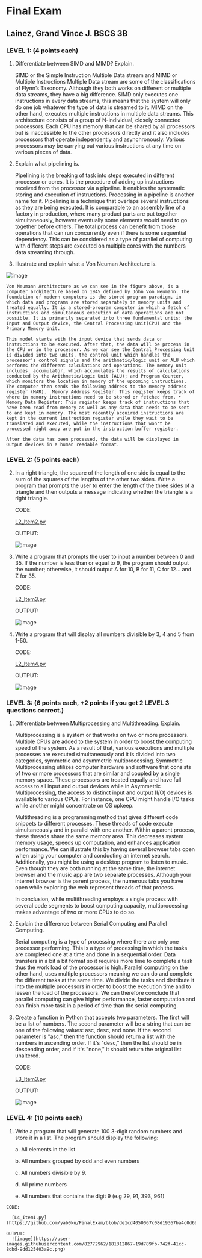 # Final Exam
## Lainez, Grand Vince J.   BSCS 3B


### LEVEL 1: (4 points each)

 1. Differentiate between SIMD and MIMD? Explain.

    SIMD or the Simple Instruction Multiple Data stream and MIMD or Multiple Instructions Multiple Data stream are some of the classifications of Flynn’s Taxonomy. Although they both works on different or multiple data streams, they have a big difference. SIMD only executes one instructions in every data streams, this means that the system will only do one job whatever the type of data is streamed to it. MIMD on the other hand, executes multiple instructions in multiple data streams. This architecture consists of a group of N-individual, closely connected processors. Each CPU has memory that can be shared by all processors but is inaccessible to the other processors directly and it also includes processors that operate independently and asynchronously. Various processors may be carrying out various instructions at any time on various pieces of data.

 4. Explain what pipelining is.

    Pipelining is the breaking of task into steps executed in different processor or cores. It is the procedure of adding up instructions received from the processor via a pipeline. It enables the systematic storing and execution of instructions. Processing in a pipeline is another name for it. Pipelining is a technique that overlaps several instructions as they are being executed. It is comparable to an assembly line of a factory in production, where many product parts are put together simultaneously, however eventually some elements would need to go together before others. The total process can benefit from those operations that can run concurrently even if there is some sequential dependency. This can be considered as a type of parallel of computing with different steps are executed on multiple cores with the numbers data streaming through.
   
 5. Illustrate and explain what a Von Neuman Architecture is.

   ![image](https://user-images.githubusercontent.com/82772962/181340964-097b36e3-5cd6-4896-8fde-05da32270208.png)
   
    Von Neumann Architecture as we can see in the figure above, is a computer architecture based on 1945 defined by John Von Neumann. The foundation of modern computers is the stored program paradigm, in which data and programs are stored separately in memory units and treated equally. It is a stored-program computer in which a fetch of instructions and simultaneous execution of data operations are not possible. It is primarily separated into three fundamental units: the Input and Output device, the Central Processing Unit(CPU) and the Primary Memory Unit. 

    This model starts with the input device that sends data or instructions to be executed. After that, the data will be process in the CPU or in the processor. As we can see the Central Processing Unit is divided into two units, the control unit which handles the processor's control signals and the arithmetic/logic unit or ALU which performs the different calculations and operations. The memory unit  includes: accumulator, which accumulates the results of calculations conducted by the Arithmetic/Logic Unit (ALU); and Program Counter, which monitors the location in memory of the upcoming instructions. The computer then sends the following address to the memory address register (MAR).  Memory Address Register: This register keeps track of where in memory instructions need to be stored or fetched from. • Memory Data Register: This register keeps track of instructions that have been read from memory as well as any data that needs to be sent to and kept in memory. The most recently acquired instructions are kept in the current instruction register while they wait to be translated and executed, while the instructions that won't be processed right away are put in the instruction buffer register.
   
    After the data has been processed, the data will be displayed in Output devices in a human readable format.

   
### LEVEL 2: (5 points each)

 2. In a right triangle, the square of the length of one side is equal to the sum of the squares of the lengths of the other two sides. Write a program that prompts the user to enter the length of the three sides of a triangle and then outputs a message indicating whether the triangle is a right triangle.

    CODE:

      [L2_Item2.py](https://github.com/yab0ku/FinalExam/blob/b8c4ae4481f85987701fdfe95d3276363dbaf0d6/FinalExam/L2_Item2.py)

    OUTPUT:

      ![image](https://user-images.githubusercontent.com/82772962/181364760-3ec13d9b-eadf-4d8c-93cf-234bdcc2d7c1.png)

 3. Write a program that prompts the user to input a number between 0 and 35. If the number is less than or equal to 9, the program should output the number; otherwise, it should output A for 10, B for 11, C for 12… and Z for 35.

    CODE:

      [L2_Item3.py](https://github.com/yab0ku/FinalExam/blob/e6e015868366bfa8000d5d090d9ac32f53b1a20e/FinalExam/L2_Item3.py)

    OUTPUT:

      ![image](https://user-images.githubusercontent.com/82772962/181289836-4e6a70f8-b2a8-4024-85fb-292de193e3d1.png)

 4. Write a program that will display all numbers divisible by 3, 4 and 5 from 1-50.

    CODE:

      [L2_Item4.py](https://github.com/yab0ku/FinalExam/blob/6a9c6d68547c3d59131373d732ae6aa2ff85f239/FinalExam/L2_Item4.py)

    OUTPUT:

      ![image](https://user-images.githubusercontent.com/82772962/181294301-eb781c81-a620-4978-bfc5-b5f8bccea675.png)


### LEVEL 3: (6 points each, +2 points if you get 2 LEVEL 3 questions correct.)

 1. Differentiate between Multiprocessing and Multithreading. Explain.

    Multiprocessing is a system or that works on two or more processors. Multiple CPUs are added to the system in order to boost the computing speed of the system. As a result of that, various executions and multiple processes are executed simultaneously and it is divided into two categories, symmetric and asymmetric multiprocessing. Symmetric Multiprocessing utilizes computer hardware and software that consists of two or more processors that are similar and coupled by a single memory space. These processors are treated equally and have full access to all input and output devices while in Asymmetric Multiprocessing, the access to distinct input and output (I/O) devices is available to various CPUs. For instance, one CPU might handle I/O tasks while another might concentrate on OS upkeep.
   
    Multithreading is a programming method that gives different code snippets to different processes. These threads of code execute simultaneously and in parallel with one another. Within a parent process, these threads share the same memory area. This decreases system memory usage, speeds up computation, and enhances application performance. We can illustrate this by having several browser tabs open when using your computer and conducting an internet search. Additionally, you might be using a desktop program to listen to music. Even though they are both running at the same time, the internet browser and the music app are two separate processes. Although your internet browser is the parent process, the numerous tabs you have open while exploring the web represent threads of that process.
   
    In conclusion, while multithreading employs a single process with several code segments to boost computing capacity, multiprocessing makes advantage of two or more CPUs to do so.
   
 2. Explain the difference between Serial Computing and Parallel Computing.

    Serial computing is a type of processing where there are only one processor performing. This is a type of processing in which the tasks are completed one at a time and done in a sequential order. Data transfers in a bit a bit format so it requires more time to complete a task thus the work load of the processor is high. Parallel computing on the other hand, uses multiple processors meaning we can do and complete the different tasks at the same time. We divide the tasks and distribute it into the multiple processors in order to boost the execution time and to lessen the load of the processors. We can therefore conclude that parallel computing can give higher performance, faster computation and can finish more task in a period of time than the serial computing.

 3. Create a function in Python that accepts two parameters. The first will be a list of numbers. The second parameter will be a string that can be one of the following values: asc, desc, and none. If the second parameter is "asc," then the function should return a list with the numbers in ascending order. If it's "desc," then the list should be in descending order, and if it's "none," it should return the original list unaltered.

    CODE:

      [L3_Item3.py](https://github.com/yab0ku/FinalExam/blob/524801c543fcb0cedf3d9c48307a66054ae954af/FinalExam/L3_Item3.py)

    OUTPUT:

      ![image](https://user-images.githubusercontent.com/82772962/181302104-1cb033c8-a971-4db5-bd84-f77565c97998.png)
      
### LEVEL 4: (10 points each)

  1. Write a program that will generate 100 3-digit random numbers and store it in a list. The program should display the following:

      a. All elements in the list
      
      b. All numbers grouped by odd and even numbers
      
      c. All numbers divisible by 9.
      
      d. All prime numbers
      
      e. All numbers that contains the digit 9 (e.g 29, 91, 393, 961)

    CODE:

      [L4_Item1.py](https://github.com/yab0ku/FinalExam/blob/de1cd4050067c08d19367ba4c0d6908641893f8d/FinalExam/L4_Item1.py)

    OUTPUT:
      ![image](https://user-images.githubusercontent.com/82772962/181312867-19d789fb-742f-41cc-8dbd-9dd125403a9c.png)

